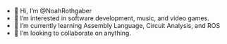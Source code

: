 - 👋 Hi, I’m @NoahRothgaber
- 👀 I’m interested in software development, music, and video games.
- 🌱 I’m currently learning Assembly Language, Circuit Analysis, and ROS
- 💞️ I’m looking to collaborate on anything.

<!---
NoahRothgaber/NoahRothgaber is a ✨ special ✨ repository because its `README.md` (this file) appears on your GitHub profile.
You can click the Preview link to take a look at your changes.
--->
